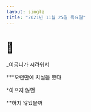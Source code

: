 ```yaml
---
layout: single
title: "2021년 11월 25일 목요일"
---
```


# 🦷

_어금니가 시려워서 

***오랜만에 치실을 했다

*아프지 않면

**하지 않았을까

